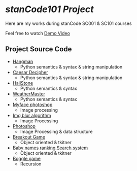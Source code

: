 # *stanCode101 Project*
Here are my works during stanCode SC001 & SC101 courses

Feel free to watch [Demo Video](https://drive.google.com/drive/folders/1Gi3bn9qPW_gR0ISyGzVPLd5Bztdvd7rF?usp=sharing)

## Project Source Code
- [Hangman](https://github.com/ShinJustinHolly3317/stanCode101/tree/main/stanCode%20Photoshop)
  - Python semantics & syntax & string manipulation
- [Caesar Decipher](https://github.com/ShinJustinHolly3317/stanCode101/tree/main/stanCode_caesar_cipher_decipher)
  - Python semantics & syntax & string manipulation
- [HailStone](https://github.com/ShinJustinHolly3317/stanCode101/tree/main/stanCode_hailstone)
  - Python semantics & syntax
- [WeatherMaster](https://github.com/ShinJustinHolly3317/stanCode101/tree/main/stanCode_weather_master)
  - Python semantics & syntax
- [Myface photoshop](https://github.com/ShinJustinHolly3317/stanCode101/tree/main/stanCode_myface_photoshop)
  - Image processing
- [Img blur algorithm](https://github.com/ShinJustinHolly3317/stanCode101/tree/main/stanCode_blur_algorithm)
  - Image Processing
- [Photoshop](https://github.com/ShinJustinHolly3317/stanCode101/tree/main/stanCode%20Photoshop)
  - Image Processing & data structure
- [Breakout Game](https://github.com/ShinJustinHolly3317/stanCode101/tree/main/stanCode_breakout_game)
  - Object oriented & tkitner
- [Baby names ranking Search system](https://github.com/ShinJustinHolly3317/stanCode101/tree/main/stanCode_babynames_searching)
  - Object oriented & tkitner
- [Boggle game](https://github.com/ShinJustinHolly3317/stanCode101/tree/main/stanCode_Boggle%20Game)
  - Recursion



